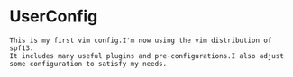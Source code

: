 # UserConfig
    This is my first vim config.I'm now using the vim distribution of spf13.
    It includes many useful plugins and pre-configurations.I also adjust some configuration to satisfy my needs.

